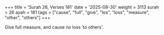 +++
title = 'Surah 26, Verses 181'
date = '2025-08-30'
weight = 3113
surah = 26
ayah = 181
tags = ["cause", "full", "give", "los", "loss", "measure", "other", "others"]
+++

Give full measure, and cause no loss ˹to others˺.